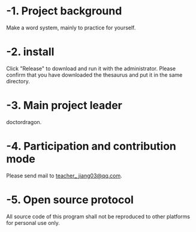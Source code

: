 # -1. Project background
Make a word system, mainly to practice for yourself.
# -2. install
Click "Release" to download and run it with the administrator.
Please confirm that you have downloaded the thesaurus and put it in the same directory.
# -3. Main project leader
doctordragon.
# -4. Participation and contribution mode
Please send mail to [teacher_ jiang03@qq.com](https://).
# -5. Open source protocol
All source code of this program shall not be reproduced to other platforms for personal use only.
